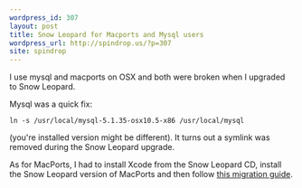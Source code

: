 ```yaml
---
wordpress_id: 307
layout: post
title: Snow Leopard for Macports and Mysql users
wordpress_url: http://spindrop.us/?p=307
site: spindrop
---
```

I use mysql and macports on OSX and both were broken when I upgraded to Snow Leopard.

Mysql was a quick fix:

	ln -s /usr/local/mysql-5.1.35-osx10.5-x86 /usr/local/mysql

(you're installed version might be different).  It turns out a symlink was removed during the Snow Leopard upgrade.

As for MacPorts, I had to install Xcode from the Snow Leopard CD, install the Snow Leopard version of MacPorts and then follow [this migration guide](http://trac.macports.org/wiki/Migration).
